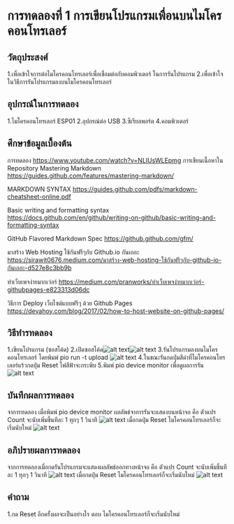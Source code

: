 # การทดลองที่ 1 การเขียนโปรแกรมเพื่อนบนไมโครคอนโทรเลอร์

## วัตถุประสงศ์
1.เพื่อเข้าใจการต่อไมโครคอนโทรเลอร์เพื่อเชื่อมต่อกับคอมพิวเตอร์ ในการรันโปรแกรม
2.เพื่อเข้าใจในวิธีการรันโปรแกรมลงบนไมโครคอนโทรเลอร์
## อุปกรณ์ในการทดลอง
1.ไมโครคอนโทรเลอร์ ESP01
2.อุปกรณ์ต่อ USB
3.ซีเรียลพอร์ต
4.คอมพิวเตอร์
## ศึกษาข้อมูลเบื้องต้น
การทดลอง https://www.youtube.com/watch?v=NLIUsWLEpmg
การเขียนเนื้อหาใน Repository
Mastering Markdown https://guides.github.com/features/mastering-markdown/

MARKDOWN SYNTAX https://guides.github.com/pdfs/markdown-cheatsheet-online.pdf

Basic writing and formatting syntax https://docs.github.com/en/github/writing-on-github/basic-writing-and-formatting-syntax

GitHub Flavored Markdown Spec https://github.github.com/gfm/

มาสร้าง Web Hosting ใช้กันฟรีๆกับ Github.io กันเถอะ https://sirawit0676.medium.com/มาสร้าง-web-hosting-ใช้กันฟรีๆกับ-github-io-กันเถอะ-d527e8c3bb9b

ทำเว็บเพจง่ายมากเว่อร์ https://medium.com/pranworks/ทำเว็บเพจง่ายมากเว่อร์-githubpages-e823313d06dc

วิธีการ Deploy เว็บไซต์แบบฟรีๆ ด้วย Github Pages https://devahoy.com/blog/2017/02/how-to-host-website-on-github-pages/
## วิธีทำรทดลอง
1.เขียนโปรแกรม (ซอสโค้ด)
2.เปิดซอสโค้ด![alt text](https://cdn.discordapp.com/attachments/337849529179308033/823930745214337045/unknown.png)![alt text](https://cdn.discordapp.com/attachments/337849529179308033/823931658700324904/unknown.png)
3.รันโปรแกรมลงบนไมโครคอนโทรเลอร์ โดยพิมพ์  pio run -t upload ![alt text](https://cdn.discordapp.com/attachments/337849529179308033/823932385073561630/unknown.png)
4.ในขณะรันกดปุ่มสีดำที่ไมโครคอนโทรเลอร์แร้วกดปุ่ม Reset ไฟสีฟ้าจะกระพิบ
5.พิมพ์ pio device monitor เพื่อดูผลการรัน ![alt text](https://cdn.discordapp.com/attachments/337849529179308033/823932831926321172/unknown.png)
## บันทึกผลการทดลอง
  จาการทดลอง เมื่อพิมพ์ pio device monitor ผลลัพธ์จาการรันจะแสดงบนหน้าจอ คือ ตัวแปร Count จะนับเพิ่มขึ้นทีละ 1 ทุกๆ 1 วินาที ![alt text](https://cdn.discordapp.com/attachments/337849529179308033/823933124735008828/unknown.png)
เมื่อกดปุ่ม Reset ไมโครคอนโทรเลอร์ก็จะเริ่มนับใหม่ ![alt text](https://cdn.discordapp.com/attachments/337849529179308033/823933280809517069/unknown.png)
## อภิปรายผลการทดลอง
  จากการทดลองเมื่อกดรันโปรแกรมจะแสดงผลลัพธ์ออกทางหน้าจอ  คือ ตัวแปร Count จะนับเพิ่มขึ้นทีละ 1 ทุกๆ 1 วินาที ![alt text](https://cdn.discordapp.com/attachments/337849529179308033/823933124735008828/unknown.png)
  เมื่อกดปุ่ม Reset ไมโครคอนโทรเลอร์ก็จะเริ่มนับใหม่ ![alt text](https://cdn.discordapp.com/attachments/337849529179308033/823933280809517069/unknown.png)
## คำถาม
1.กด Reset อีกครั้งผลจะเป็นอย่างไร
ตอบ ไมโครคอนโทรเลอร์ก็จะเริ่มนับใหม่

